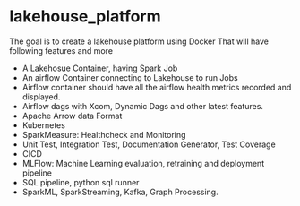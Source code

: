 # lakehouse_platform

The goal is to create a lakehouse platform using Docker That will have following features and more
- A Lakehosue Container, having Spark Job
- An airflow Container connecting to Lakehouse to run Jobs
- Airflow container should have all the airflow health metrics recorded and displayed.
- Airflow dags with Xcom, Dynamic Dags and other latest features.
- Apache Arrow data Format
- Kubernetes
- SparkMeasure: Healthcheck and Monitoring
- Unit Test, Integration Test, Documentation Generator, Test Coverage
- CICD
- MLFlow: Machine Learning evaluation, retraining and deployment pipeline
- SQL pipeline, python sql runner
- SparkML, SparkStreaming, Kafka, Graph Processing. 
